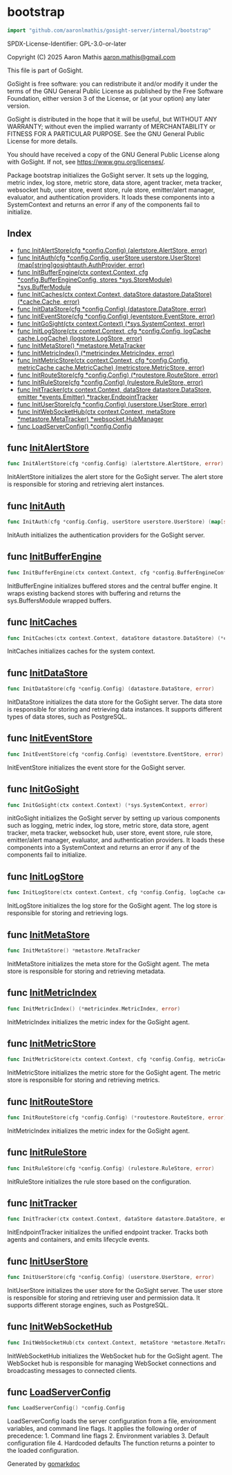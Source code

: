 <!-- Code generated by gomarkdoc. DO NOT EDIT -->

# bootstrap

```go
import "github.com/aaronlmathis/gosight-server/internal/bootstrap"
```

SPDX\-License\-Identifier: GPL\-3.0\-or\-later

Copyright \(C\) 2025 Aaron Mathis aaron.mathis@gmail.com

This file is part of GoSight.

GoSight is free software: you can redistribute it and/or modify it under the terms of the GNU General Public License as published by the Free Software Foundation, either version 3 of the License, or \(at your option\) any later version.

GoSight is distributed in the hope that it will be useful, but WITHOUT ANY WARRANTY; without even the implied warranty of MERCHANTABILITY or FITNESS FOR A PARTICULAR PURPOSE. See the GNU General Public License for more details.

You should have received a copy of the GNU General Public License along with GoSight. If not, see https://www.gnu.org/licenses/.

Package bootstrap initializes the GoSight server. It sets up the logging, metric index, log store, metric store, data store, agent tracker, meta tracker, websocket hub, user store, event store, rule store, emitter/alert manager, evaluator, and authentication providers. It loads these components into a SystemContext and returns an error if any of the components fail to initialize.

## Index

- [func InitAlertStore\(cfg \*config.Config\) \(alertstore.AlertStore, error\)](<#InitAlertStore>)
- [func InitAuth\(cfg \*config.Config, userStore userstore.UserStore\) \(map\[string\]gosightauth.AuthProvider, error\)](<#InitAuth>)
- [func InitBufferEngine\(ctx context.Context, cfg \*config.BufferEngineConfig, stores \*sys.StoreModule\) \*sys.BufferModule](<#InitBufferEngine>)
- [func InitCaches\(ctx context.Context, dataStore datastore.DataStore\) \(\*cache.Cache, error\)](<#InitCaches>)
- [func InitDataStore\(cfg \*config.Config\) \(datastore.DataStore, error\)](<#InitDataStore>)
- [func InitEventStore\(cfg \*config.Config\) \(eventstore.EventStore, error\)](<#InitEventStore>)
- [func InitGoSight\(ctx context.Context\) \(\*sys.SystemContext, error\)](<#InitGoSight>)
- [func InitLogStore\(ctx context.Context, cfg \*config.Config, logCache cache.LogCache\) \(logstore.LogStore, error\)](<#InitLogStore>)
- [func InitMetaStore\(\) \*metastore.MetaTracker](<#InitMetaStore>)
- [func InitMetricIndex\(\) \(\*metricindex.MetricIndex, error\)](<#InitMetricIndex>)
- [func InitMetricStore\(ctx context.Context, cfg \*config.Config, metricCache cache.MetricCache\) \(metricstore.MetricStore, error\)](<#InitMetricStore>)
- [func InitRouteStore\(cfg \*config.Config\) \(\*routestore.RouteStore, error\)](<#InitRouteStore>)
- [func InitRuleStore\(cfg \*config.Config\) \(rulestore.RuleStore, error\)](<#InitRuleStore>)
- [func InitTracker\(ctx context.Context, dataStore datastore.DataStore, emitter \*events.Emitter\) \*tracker.EndpointTracker](<#InitTracker>)
- [func InitUserStore\(cfg \*config.Config\) \(userstore.UserStore, error\)](<#InitUserStore>)
- [func InitWebSocketHub\(ctx context.Context, metaStore \*metastore.MetaTracker\) \*websocket.HubManager](<#InitWebSocketHub>)
- [func LoadServerConfig\(\) \*config.Config](<#LoadServerConfig>)


<a name="InitAlertStore"></a>
## func [InitAlertStore](<https://github.com/aaronlmathis/gosight-server/blob/main/internal/bootstrap/alertstore.go#L38>)

```go
func InitAlertStore(cfg *config.Config) (alertstore.AlertStore, error)
```

InitAlertStore initializes the alert store for the GoSight server. The alert store is responsible for storing and retrieving alert instances.

<a name="InitAuth"></a>
## func [InitAuth](<https://github.com/aaronlmathis/gosight-server/blob/main/internal/bootstrap/auth.go#L33>)

```go
func InitAuth(cfg *config.Config, userStore userstore.UserStore) (map[string]gosightauth.AuthProvider, error)
```

InitAuth initializes the authentication providers for the GoSight server.

<a name="InitBufferEngine"></a>
## func [InitBufferEngine](<https://github.com/aaronlmathis/gosight-server/blob/main/internal/bootstrap/bufferedengine.go#L36>)

```go
func InitBufferEngine(ctx context.Context, cfg *config.BufferEngineConfig, stores *sys.StoreModule) *sys.BufferModule
```

InitBufferEngine initializes buffered stores and the central buffer engine. It wraps existing backend stores with buffering and returns the sys.BuffersModule wrapped buffers.

<a name="InitCaches"></a>
## func [InitCaches](<https://github.com/aaronlmathis/gosight-server/blob/main/internal/bootstrap/caches.go#L33>)

```go
func InitCaches(ctx context.Context, dataStore datastore.DataStore) (*cache.Cache, error)
```

InitCaches initializes caches for the system context.

<a name="InitDataStore"></a>
## func [InitDataStore](<https://github.com/aaronlmathis/gosight-server/blob/main/internal/bootstrap/datastore.go#L38>)

```go
func InitDataStore(cfg *config.Config) (datastore.DataStore, error)
```

InitDataStore initializes the data store for the GoSight server. The data store is responsible for storing and retrieving data instances. It supports different types of data stores, such as PostgreSQL.

<a name="InitEventStore"></a>
## func [InitEventStore](<https://github.com/aaronlmathis/gosight-server/blob/main/internal/bootstrap/eventstore.go#L35>)

```go
func InitEventStore(cfg *config.Config) (eventstore.EventStore, error)
```

InitEventStore initializes the event store for the GoSight server.

<a name="InitGoSight"></a>
## func [InitGoSight](<https://github.com/aaronlmathis/gosight-server/blob/main/internal/bootstrap/init.go#L51>)

```go
func InitGoSight(ctx context.Context) (*sys.SystemContext, error)
```

initGoSight initializes the GoSight server by setting up various components such as logging, metric index, log store, metric store, data store, agent tracker, meta tracker, websocket hub, user store, event store, rule store, emitter/alert manager, evaluator, and authentication providers. It loads these components into a SystemContext and returns an error if any of the components fail to initialize.

<a name="InitLogStore"></a>
## func [InitLogStore](<https://github.com/aaronlmathis/gosight-server/blob/main/internal/bootstrap/logstore.go#L36>)

```go
func InitLogStore(ctx context.Context, cfg *config.Config, logCache cache.LogCache) (logstore.LogStore, error)
```

InitLogStore initializes the log store for the GoSight agent. The log store is responsible for storing and retrieving logs.

<a name="InitMetaStore"></a>
## func [InitMetaStore](<https://github.com/aaronlmathis/gosight-server/blob/main/internal/bootstrap/metricstore.go#L61>)

```go
func InitMetaStore() *metastore.MetaTracker
```

InitMetaStore initializes the meta store for the GoSight agent. The meta store is responsible for storing and retrieving metadata.

<a name="InitMetricIndex"></a>
## func [InitMetricIndex](<https://github.com/aaronlmathis/gosight-server/blob/main/internal/bootstrap/metricstore.go#L37>)

```go
func InitMetricIndex() (*metricindex.MetricIndex, error)
```

InitMetricIndex initializes the metric index for the GoSight agent.

<a name="InitMetricStore"></a>
## func [InitMetricStore](<https://github.com/aaronlmathis/gosight-server/blob/main/internal/bootstrap/metricstore.go#L46>)

```go
func InitMetricStore(ctx context.Context, cfg *config.Config, metricCache cache.MetricCache) (metricstore.MetricStore, error)
```

InitMetricStore initializes the metric store for the GoSight agent. The metric store is responsible for storing and retrieving metrics.

<a name="InitRouteStore"></a>
## func [InitRouteStore](<https://github.com/aaronlmathis/gosight-server/blob/main/internal/bootstrap/routestore.go#L30>)

```go
func InitRouteStore(cfg *config.Config) (*routestore.RouteStore, error)
```

InitMetricIndex initializes the metric index for the GoSight agent.

<a name="InitRuleStore"></a>
## func [InitRuleStore](<https://github.com/aaronlmathis/gosight-server/blob/main/internal/bootstrap/rulestore.go#L32>)

```go
func InitRuleStore(cfg *config.Config) (rulestore.RuleStore, error)
```

InitRuleStore initializes the rule store based on the configuration.

<a name="InitTracker"></a>
## func [InitTracker](<https://github.com/aaronlmathis/gosight-server/blob/main/internal/bootstrap/tracker.go#L34>)

```go
func InitTracker(ctx context.Context, dataStore datastore.DataStore, emitter *events.Emitter) *tracker.EndpointTracker
```

InitEndpointTracker initializes the unified endpoint tracker. Tracks both agents and containers, and emits lifecycle events.

<a name="InitUserStore"></a>
## func [InitUserStore](<https://github.com/aaronlmathis/gosight-server/blob/main/internal/bootstrap/userstore.go#L38>)

```go
func InitUserStore(cfg *config.Config) (userstore.UserStore, error)
```

InitUserStore initializes the user store for the GoSight server. The user store is responsible for storing and retrieving user and permission data. It supports different storage engines, such as PostgreSQL.

<a name="InitWebSocketHub"></a>
## func [InitWebSocketHub](<https://github.com/aaronlmathis/gosight-server/blob/main/internal/bootstrap/websocket.go#L35>)

```go
func InitWebSocketHub(ctx context.Context, metaStore *metastore.MetaTracker) *websocket.HubManager
```

InitWebSocketHub initializes the WebSocket hub for the GoSight agent. The WebSocket hub is responsible for managing WebSocket connections and broadcasting messages to connected clients.

<a name="LoadServerConfig"></a>
## func [LoadServerConfig](<https://github.com/aaronlmathis/gosight-server/blob/main/internal/bootstrap/config.go#L40>)

```go
func LoadServerConfig() *config.Config
```

LoadServerConfig loads the server configuration from a file, environment variables, and command line flags. It applies the following order of precedence: 1. Command line flags 2. Environment variables 3. Default configuration file 4. Hardcoded defaults The function returns a pointer to the loaded configuration.

Generated by [gomarkdoc](<https://github.com/princjef/gomarkdoc>)
